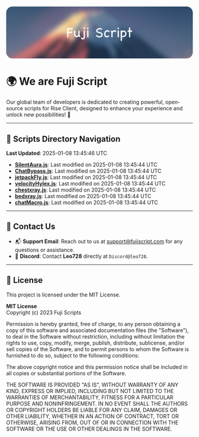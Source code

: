![Banner](.github/b.webp)

# 🌍 **We are Fuji Script**

Our global team of developers is dedicated to creating powerful, open-source scripts for Rise Client, designed to enhance your experience and unlock new possibilities! 🌟

---
<!-- SCRIPTS_NAVIGATION_START -->
## 📂 **Scripts Directory Navigation**

**Last Updated**: 2025-01-08 13:45:46 UTC

- **[SilentAura.js](scripts/SilentAura.js)**: Last modified on 2025-01-08 13:45:44 UTC
- **[ChatBypass.js](scripts/ChatBypass.js)**: Last modified on 2025-01-08 13:45:44 UTC
- **[jetpackFly.js](scripts/jetpackFly.js)**: Last modified on 2025-01-08 13:45:44 UTC
- **[velocityHylex.js](scripts/velocityHylex.js)**: Last modified on 2025-01-08 13:45:44 UTC
- **[chestxray.js](scripts/chestxray.js)**: Last modified on 2025-01-08 13:45:44 UTC
- **[bedxray.js](scripts/bedxray.js)**: Last modified on 2025-01-08 13:45:44 UTC
- **[chatMacro.js](scripts/chatMacro.js)**: Last modified on 2025-01-08 13:45:44 UTC

<!-- SCRIPTS_NAVIGATION_END -->

---

## 💬 **Contact Us**  
- 📬 **Support Email**: Reach out to us at [support@fujiscript.com](mailto:support@fujiscript.com) for any questions or assistance.  
- 💬 **Discord**: Contact **Leo728** directly at `Discord@leo728`.

---

## 📜 **License**

This project is licensed under the MIT License.  

**MIT License**  
Copyright (c) 2023 Fuji Scripts  

Permission is hereby granted, free of charge, to any person obtaining a copy of this software and associated documentation files (the "Software"), to deal in the Software without restriction, including without limitation the rights to use, copy, modify, merge, publish, distribute, sublicense, and/or sell copies of the Software, and to permit persons to whom the Software is furnished to do so, subject to the following conditions:  

The above copyright notice and this permission notice shall be included in all copies or substantial portions of the Software.  

THE SOFTWARE IS PROVIDED "AS IS", WITHOUT WARRANTY OF ANY KIND, EXPRESS OR IMPLIED, INCLUDING BUT NOT LIMITED TO THE WARRANTIES OF MERCHANTABILITY, FITNESS FOR A PARTICULAR PURPOSE AND NONINFRINGEMENT. IN NO EVENT SHALL THE AUTHORS OR COPYRIGHT HOLDERS BE LIABLE FOR ANY CLAIM, DAMAGES OR OTHER LIABILITY, WHETHER IN AN ACTION OF CONTRACT, TORT OR OTHERWISE, ARISING FROM, OUT OF OR IN CONNECTION WITH THE SOFTWARE OR THE USE OR OTHER DEALINGS IN THE SOFTWARE.  
